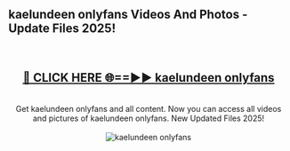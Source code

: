 <h2>kaelundeen onlyfans Videos And Photos - Update Files 2025!</h2>
<br>
<div align="center">
<h2><a href="https://linkcuts.com/hfmhzwbr" rel="nofollow">🔴 CLICK HERE 🌐==►► kaelundeen onlyfans</a></h2>
<br>
Get kaelundeen onlyfans and all content. Now you can access all videos and pictures of kaelundeen onlyfans. New Updated Files 2025!
<br>
<br>
<a href="https://linkcuts.com/hfmhzwbr" rel="nofollow" data-target="animated-image.originalLink"><img src="https://i.ibb.co.com/WyWwxjT/player-gif2.gif" alt="kaelundeen onlyfans" style="max-width: 100%; display: inline-block;" data-target="animated-image.originalImage"></a>
</div>
<br>